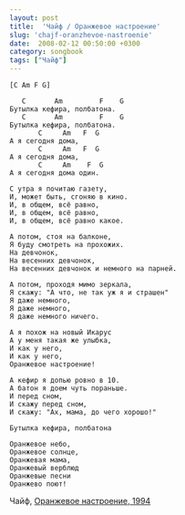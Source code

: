 ```yaml
---
layout: post
title:  'Чайф / Оранжевое настроение'
slug: 'chajf-oranzhevoe-nastroenie'
date:  2008-02-12 00:50:00 +0300
category: songbook
tags: ["Чайф"]
---
```


	[C Am F G]

	   C       Am         F    G
	Бутылка кефира, полбатона.
	   C       Am         F    G
	Бутылка кефира, полбатона.
		   C     Am   F  G
	А я сегодня дома,
		   C     Am   F  G
	А я сегодня дома,
		   C     Am    F  G
	А я сегодня дома один.

	С утра я почитаю газету,
	И, может быть, сгоняю в кино.
	И, в общем, всё равно,
	И, в общем, всё равно,
	И, в общем, всё равно какое.

	А потом, стоя на балконе,
	Я буду смотреть на прохожих.
	На девчонок,
	На весенних девчонок,
	На весенних девчонок и немного на парней.

	А потом, проходя мимо зеркала,
	Я скажу: "А что, не так уж я и страшен"
	Я даже немного,
	Я даже немного,
	Я даже немного ничего.

	А я похож на новый Икарус
	А у меня такая же улыбка,
	И как у него,
	И как у него,
	Оранжевое настроение!

	А кефир я допью ровно в 10.
	А батон я доем чуть пораньше.
	И перед сном,
	И скажу перед сном,
	И скажу: "Ах, мама, до чего хорошо!"

	Бутылка кефира, полбатона

	Оранжевое небо,
	Оранжевое солнце,
	Оранжевая мама,
	Оранжевый верблюд
	Оранжевые песни
	Оранжево поют!

Чайф, [Оранжевое настроение, 1994](http://chaif.ru/new/albums/list/10/167)

